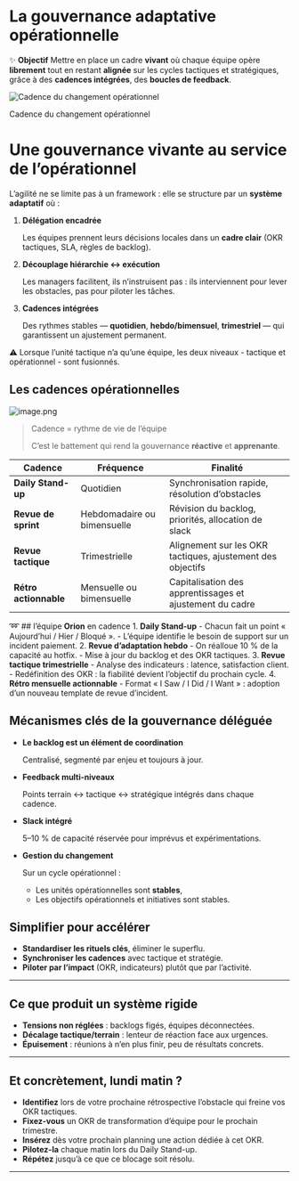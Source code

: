 # La gouvernance adaptative opérationnelle



✨ **Objectif** Mettre en place un cadre **vivant** où chaque équipe opère **librement** tout en restant **alignée** sur les cycles tactiques et stratégiques, grâce à des **cadences intégrées**, des **boucles de feedback**.

![Cadence du changement opérationnel](La%20gouvernance%20adaptative%20ope%CC%81rationnelle%2013b90eaf28ff80da8cefeb9b98d6b1c9/image.png)

Cadence du changement opérationnel

# Une gouvernance vivante au service de l’opérationnel

L’agilité ne se limite pas à un framework : elle se structure par un **système adaptatif** où :

1. **Délégation encadrée**
    
    Les équipes prennent leurs décisions locales dans un **cadre clair** (OKR tactiques, SLA, règles de backlog).
    
2. **Découplage hiérarchie ↔ exécution**
    
    Les managers facilitent, ils n’instruisent pas : ils interviennent pour lever les obstacles, pas pour piloter les tâches.
    
3. **Cadences intégrées**
    
    Des rythmes stables — **quotidien**, **hebdo/bimensuel**, **trimestriel** — qui garantissent un ajustement permanent.
    

⚠️ Lorsque l’unité tactique n’a qu’une équipe, les deux niveaux - tactique et opérationnel - sont fusionnés.

## Les cadences opérationnelles

![image.png](La%20gouvernance%20adaptative%20ope%CC%81rationnelle%2013b90eaf28ff80da8cefeb9b98d6b1c9/image%201.png)

> Cadence = rythme de vie de l’équipe
> 
> 
> C’est le battement qui rend la gouvernance **réactive** et **apprenante**.
> 

| Cadence | Fréquence | Finalité |
| --- | --- | --- |
| **Daily Stand-up** | Quotidien | Synchronisation rapide, résolution d’obstacles |
| **Revue de sprint** | Hebdomadaire ou bimensuelle | Révision du backlog, priorités, allocation de slack |
| **Revue tactique** | Trimestrielle | Alignement sur les OKR tactiques, ajustement des objectifs |
| **Rétro actionnable** | Mensuelle ou bimensuelle | Capitalisation des apprentissages et ajustement du cadre |

➿ ## l’équipe **Orion** en cadence 1. **Daily Stand-up** - Chacun fait un point « Aujourd’hui / Hier / Bloqué ». - L’équipe identifie le besoin de support sur un incident paiement. 2. **Revue d’adaptation hebdo** - On réalloue 10 % de la capacité au hotfix. - Mise à jour du backlog et des OKR tactiques. 3. **Revue tactique trimestrielle** - Analyse des indicateurs : latence, satisfaction client. - Redéfinition des OKR : la fiabilité devient l’objectif du prochain cycle. 4. **Rétro mensuelle actionnable** - Format « I Saw / I Did / I Want » : adoption d’un nouveau template de revue d’incident.

## Mécanismes clés de la gouvernance déléguée

- **Le backlog est un élément de coordination**
    
    Centralisé, segmenté par enjeu et toujours à jour.
    
- **Feedback multi-niveaux**
    
    Points terrain ↔ tactique ↔ stratégique intégrés dans chaque cadence.
    
- **Slack intégré**
    
    5–10 % de capacité réservée pour imprévus et expérimentations.
    
- **Gestion du changement**
    
    Sur un cycle opérationnel :
    
    - Les unités opérationnelles sont **stables**,
    - Les objectifs opérationnels et initiatives sont stables.

## Simplifier pour accélérer

- **Standardiser les rituels clés**, éliminer le superflu.
- **Synchroniser les cadences** avec tactique et stratégie.
- **Piloter par l’impact** (OKR, indicateurs) plutôt que par l’activité.

---

## Ce que produit un système rigide

- **Tensions non réglées** : backlogs figés, équipes déconnectées.
- **Décalage tactique/terrain** : lenteur de réaction face aux urgences.
- **Épuisement** : réunions à n’en plus finir, peu de résultats concrets.

---

## Et concrètement, lundi matin ?

- **Identifiez** lors de votre prochaine rétrospective l’obstacle qui freine vos OKR tactiques.
- **Fixez-vous** un OKR de transformation d’équipe pour le prochain trimestre.
- **Insérez** dès votre prochain planning une action dédiée à cet OKR.
- **Pilotez-la** chaque matin lors du Daily Stand-up.
- **Répétez** jusqu’à ce que ce blocage soit résolu.

---

#
